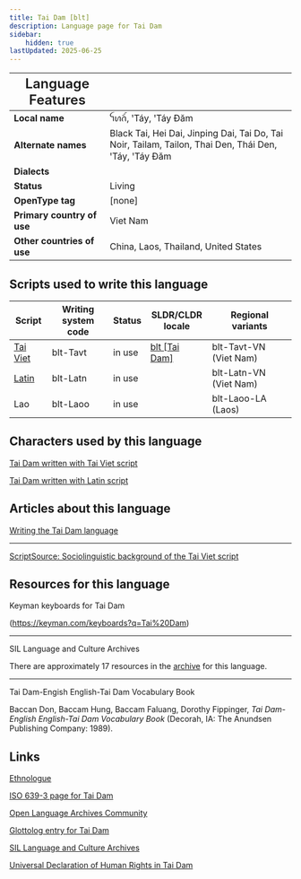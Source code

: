 ```yaml
---
title: Tai Dam [blt]
description: Language page for Tai Dam
sidebar:
    hidden: true
lastUpdated: 2025-06-25
---
```


<span style="font-size: 24px; font-weight: 600">Language Features</span> |  |
--------------------- | -- |
**Local name** | ꪼꪕꪒꪾ, ꞌTáy, ꞌTáy Ðăm    
**Alternate names** | Black Tai, Hei Dai, Jinping Dai, Tai Do, Tai Noir, Tailam, Tailon, Thai Den, Thái Den, ꞌTáy, ꞌTáy Ðăm |
**Dialects** | |
**Status** | Living |
**OpenType tag** | [none] |
**Primary country of use** | Viet Nam |
**Other countries of use** | China, Laos, Thailand, United States |

## Scripts used to write this language

Script | Writing system<br>code | Status | SLDR/CLDR<br>locale | Regional<br>variants |
-------- | ---------------------- | ------ | ------------------- | -------------------- |
[Tai Viet](/scrlang/script-tavt) | blt-Tavt | in use | [blt \[Tai Dam\]](https://unicode.org/cldr/charts/47/summary/blt.html) | blt-Tavt-VN (Viet Nam) |
[Latin](/scrlang/script-latn) | blt-Latn | in use | | blt-Latn-VN (Viet Nam) |
Lao | blt-Laoo | in use | | blt-Laoo-LA (Laos) |

## Characters used by this language

[Tai Dam written with Tai Viet script](/scrlang/lang-blt-chars#blt-Tavt)

[Tai Dam written with Latin script](/scrlang/lang-blt-chars#blt-Latn)

## Articles about this language

[Writing the Tai Dam language](/scrlang/articles/writing-tai-dam-language)

<hr style="color:gray">

[ScriptSource: Sociolinguistic background of the Tai Viet script](https://scriptsource.org/entry/67379a5c7f)

## Resources for this language

Keyman keyboards for Tai Dam

(https://keyman.com/keyboards?q=Tai%20Dam)

<hr style="color:gray">

SIL Language and Culture Archives

There are approximately 17 resources in the [archive](https://www.sil.org/resources/search/language/blt) for this language.

<hr style="color:gray">

Tai Dam-Engish English-Tai Dam Vocabulary Book

Baccan Don, Baccam Hung, Baccam Faluang, Dorothy Fippinger, _Tai Dam-English English-Tai Dam Vocabulary Book_ (Decorah, IA: The Anundsen Publishing Company: 1989).

## Links

[Ethnologue](http://www.ethnologue.com/language/blt)

[ISO 639-3 page for Tai Dam](http://iso639-3.sil.org/code/blt)

[Open Language Archives Community](http://www.language-archives.org/language/blt)

[Glottolog entry for Tai Dam](http://www.glottolog.org/glottolog?iso=blt)

[SIL Language and Culture Archives](http://www.sil.org/resources/search/language/blt)

[Universal Declaration of Human Rights in Tai Dam](http://efele.net/udhr/d/udhr_blt.txt)
